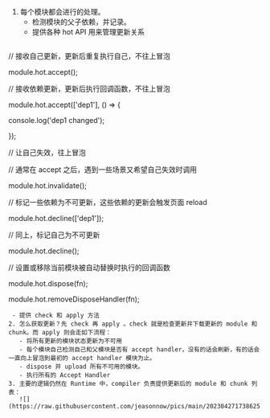 1. 每个模块都会进行的处理。
   - 检测模块的父子依赖，并记录。
   - 提供各种 hot API 用来管理更新关系 
     ```javascript
// 接收自己更新，更新后重复执行自己，不往上冒泡

module.hot.accept();

  

// 接收依赖更新，更新后执行回调函数，不往上冒泡

module.hot.accept(['dep1'], () => {

console.log('dep1 changed');

});

  

// 让自己失效，往上冒泡

// 通常在 accept 之后，遇到一些场景又希望自己失效时调用

module.hot.invalidate();

  

// 标记一些依赖为不可更新，这些依赖的更新会触发页面 reload

module.hot.decline(['dep1']);

// 同上，标记自己为不可更新

module.hot.decline();

  

// 设置或移除当前模块被自动替换时执行的回调函数

module.hot.dispose(fn);

module.hot.removeDisposeHandler(fn);
```
 - 提供 check 和 apply 方法
2. 怎么获取更新？先 check 再 apply 。check 就是检查更新并下载更新的 module 和 chunk。而 apply 则会走如下流程：
   - 将所有更新的模块状态更新为不可用
   - 每个模块自己检测自己和父模块是否有 accept handler，没有的话会刷新，有的话会一直向上冒泡到最初的 accept handler 模块为止。
   - dispose 并 upload 所有不可用的模块。
   - 执行所有的 Accept Handler
3. 主要的逻辑仍然在 Runtime 中，compiler 负责提供更新后的 module 和 chunk 列表：
   ![](https://raw.githubusercontent.com/jeasonnow/pics/main/202304271738625.png)